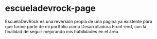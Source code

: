 # escueladevrock-page
EscuelaDevRock es una reversión propia de una página ya existente para que forme parte de mi portfolio como Desarrolladora Front-end, con la finalidad de seguir mejorando mis habilidades en el área.
